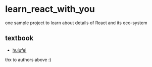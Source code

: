 # learn_react_with_you
one sample project to learn about details of React and its eco-system

## textbook
- [hulufei](https://hulufei.gitbooks.io)

thx to authors above :)
